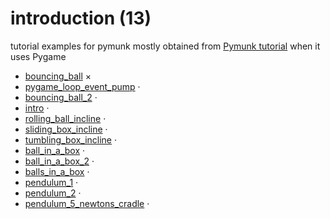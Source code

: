 # introduction (13)
tutorial examples for pymunk mostly obtained from [Pymunk tutorial](https://pymunk-tutorial.readthedocs.io/en/latest/) when it uses Pygame

+ [bouncing_ball](bouncing_ball.ipynb) &times;
+ [pygame_loop_event_pump](pygame_loop_event_pump.ipynb) &middot;
+ [bouncing_ball_2](bouncing_ball_2.ipynb) &middot;
+ [intro](intro.ipynb) &middot;
+ [rolling_ball_incline](rolling_ball_incline.ipynb) &middot;
+ [sliding_box_incline](sliding_box_incline.ipynb) &middot;
+ [tumbling_box_incline](tumbling_box_incline.ipynb) &middot;
+ [ball_in_a_box](ball_in_a_box.ipynb) &middot;
+ [ball_in_a_box_2](ball_in_a_box_2.ipynb) &middot;
+ [balls_in_a_box](balls_in_a_box.ipynb) &middot;
+ [pendulum_1](pendulum_1.ipynb) &middot;
+ [pendulum_2](pendulum_2.ipynb) &middot;
+ [pendulum_5_newtons_cradle](pendulum_5_newtons_cradle.ipynb) &middot;
